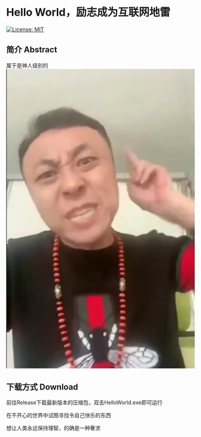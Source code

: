 # Hello World，励志成为互联网地雷
[![License: MIT](https://img.shields.io/badge/License-MIT-green.svg)](https://opensource.org/licenses/MIT)  

## 简介 Abstract

属于是神人级别的  
![alt text](image.png)
## 下载方式 Download
前往Release下载最新版本的压缩包，双击HelloWorld.exe即可运行  

在不开心的世界中试图寻找令自己快乐的东西  

想让人类永远保持理智，的确是一种奢求  
